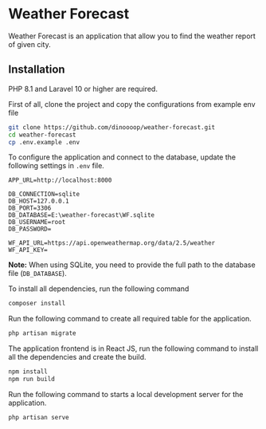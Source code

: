 # Weather Forecast
Weather Forecast is an application that allow you to find the weather report of given city.

## Installation
PHP 8.1 and Laravel 10 or higher are required.

First of all, clone the project and copy the configurations from example env file
```sh
git clone https://github.com/dinoooop/weather-forecast.git
cd weather-forecast
cp .env.example .env
```

To configure the application and connect to the database, update the following settings in `.env` file.
```dotenv
APP_URL=http://localhost:8000

DB_CONNECTION=sqlite
DB_HOST=127.0.0.1
DB_PORT=3306
DB_DATABASE=E:\weather-forecast\WF.sqlite
DB_USERNAME=root
DB_PASSWORD=

WF_API_URL=https://api.openweathermap.org/data/2.5/weather
WF_API_KEY=
```

**Note:** When using SQLite, you need to provide the full path to the database file (`DB_DATABASE`).


To install all dependencies, run the following command
```sh
composer install
```

Run the following command to create all required table for the application.
```sh
php artisan migrate
```

The application frontend is in React JS, run the following command to install all the dependencies and create the build.
```sh
npm install
npm run build
```

Run the following command to starts a local development server for the application.
```sh
php artisan serve
```
